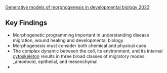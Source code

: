 
[Generative models of morphogenesis in developmental biology 2023](https://www.sciencedirect.com/science/article/pii/S1084952123000290)

## Key Findings

- Morphogenetic programming important in understanding disease migration, wound healing and developmental biology
- Morphogenesis must consider both chemical and physical cues
- The complex dynamic between the cell, its environment, and its internal [cytoskeleton](https://www.sciencedirect.com/topics/biochemistry-genetics-and-molecular-biology/cytoskeleton "Learn more about cytoskeleton from ScienceDirect's AI-generated Topic Pages") results in three broad classes of migratory modes: _amoeboid, epithelial, and mesenchymal
- 